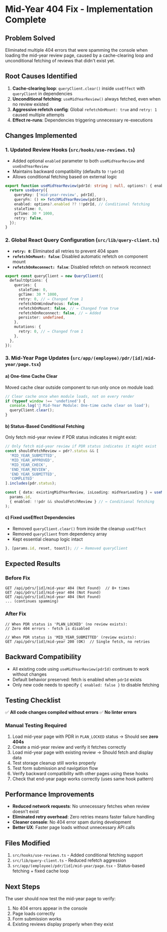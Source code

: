 # Mid-Year 404 Fix - Implementation Complete

## Problem Solved
Eliminated multiple 404 errors that were spamming the console when loading the mid-year review page, caused by a cache-clearing loop and unconditional fetching of reviews that didn't exist yet.

## Root Causes Identified
1. **Cache-clearing loop**: `queryClient.clear()` inside `useEffect` with `queryClient` in dependencies
2. **Unconditional fetching**: `useMidYearReview()` always fetched, even when no review existed
3. **Aggressive refetch config**: Global `refetchOnMount: true` and `retry: 1` caused multiple attempts
4. **Effect re-runs**: Dependencies triggering unnecessary re-executions

## Changes Implemented

### 1. Updated Review Hooks (`src/hooks/use-reviews.ts`)
- Added optional `enabled` parameter to both `useMidYearReview` and `useEndYearReview`
- Maintains backward compatibility (defaults to `!!pdrId`)
- Allows conditional fetching based on external logic

```typescript
export function useMidYearReview(pdrId: string | null, options?: { enabled?: boolean }) {
  return useQuery({
    queryKey: ['mid-year-review', pdrId],
    queryFn: () => fetchMidYearReview(pdrId!),
    enabled: options?.enabled ?? !!pdrId, // Conditional fetching
    staleTime: 0,
    gcTime: 30 * 1000,
    retry: false,
  });
}
```

### 2. Global React Query Configuration (`src/lib/query-client.ts`)
- **`retry: 0`**: Eliminated all retries to prevent 404 spam
- **`refetchOnMount: false`**: Disabled automatic refetch on component mount
- **`refetchOnReconnect: false`**: Disabled refetch on network reconnect

```typescript
export const queryClient = new QueryClient({
  defaultOptions: {
    queries: {
      staleTime: 0,
      gcTime: 30 * 1000,
      retry: 0, // ← Changed from 1
      refetchOnWindowFocus: false,
      refetchOnMount: false, // ← Changed from true
      refetchOnReconnect: false, // ← Added
      persister: undefined,
    },
    mutations: {
      retry: 0, // ← Changed from 1
    },
  },
});
```

### 3. Mid-Year Page Updates (`src/app/(employee)/pdr/[id]/mid-year/page.tsx`)

#### a) One-time Cache Clear
Moved cache clear outside component to run only once on module load:
```typescript
// Clear cache once when module loads, not on every render
if (typeof window !== 'undefined') {
  console.log('🧹 Mid-Year Module: One-time cache clear on load');
  queryClient.clear();
}
```

#### b) Status-Based Conditional Fetching
Only fetch mid-year review if PDR status indicates it might exist:
```typescript
// Only fetch mid-year review if PDR status indicates it might exist
const shouldFetchReview = pdr?.status && [
  'MID_YEAR_SUBMITTED', 
  'MID_YEAR_APPROVED',
  'MID_YEAR_CHECK',
  'END_YEAR_REVIEW',
  'END_YEAR_SUBMITTED',
  'COMPLETED'
].includes(pdr.status);

const { data: existingMidYearReview, isLoading: midYearLoading } = useMidYearReview(
  params.id, 
  { enabled: !!pdr && shouldFetchReview } // ← Conditional fetching
);
```

#### c) Fixed useEffect Dependencies
- Removed `queryClient.clear()` from inside the cleanup `useEffect`
- Removed `queryClient` from dependency array
- Kept essential cleanup logic intact

```typescript
}, [params.id, reset, toast]); // ← Removed queryClient
```

## Expected Results

### Before Fix
```
GET /api/pdrs/[id]/mid-year 404 (Not Found)  // 8+ times
GET /api/pdrs/[id]/mid-year 404 (Not Found)
GET /api/pdrs/[id]/mid-year 404 (Not Found)
... (continues spamming)
```

### After Fix
```
// When PDR status is 'PLAN_LOCKED' (no review exists):
// Zero 404 errors - fetch is disabled

// When PDR status is 'MID_YEAR_SUBMITTED' (review exists):
GET /api/pdrs/[id]/mid-year 200 (OK)  // Single fetch, no retries
```

## Backward Compatibility
- All existing code using `useMidYearReview(pdrId)` continues to work without changes
- Default behavior preserved: fetch is enabled when `pdrId` exists
- Only new code needs to specify `{ enabled: false }` to disable fetching

## Testing Checklist

✅ **All code changes compiled without errors**
✅ **No linter errors**

### Manual Testing Required
1. Load mid-year page with PDR in `PLAN_LOCKED` status → Should see **zero 404s**
2. Create a mid-year review and verify it fetches correctly
3. Load mid-year page with existing review → Should fetch and display data
4. Test storage cleanup still works properly
5. Test form submission and navigation flow
6. Verify backward compatibility with other pages using these hooks
7. Check that end-year page works correctly (uses same hook pattern)

## Performance Improvements
- **Reduced network requests**: No unnecessary fetches when review doesn't exist
- **Eliminated retry overhead**: Zero retries means faster failure handling
- **Cleaner console**: No 404 error spam during development
- **Better UX**: Faster page loads without unnecessary API calls

## Files Modified
1. `src/hooks/use-reviews.ts` - Added conditional fetching support
2. `src/lib/query-client.ts` - Reduced refetch aggression
3. `src/app/(employee)/pdr/[id]/mid-year/page.tsx` - Status-based fetching + fixed cache loop

## Next Steps
The user should now test the mid-year page to verify:
1. No 404 errors appear in the console
2. Page loads correctly
3. Form submission works
4. Existing reviews display properly when they exist




